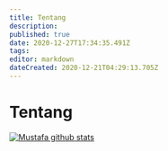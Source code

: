 ```yaml
---
title: Tentang
description: 
published: true
date: 2020-12-27T17:34:35.491Z
tags: 
editor: markdown
dateCreated: 2020-12-21T04:29:13.705Z
---
```


# Tentang
[![Mustafa github stats](https://github-readme-stats.vercel.app/api?username=sampah92&count_private=false&show_icons=true&theme=solarized-dark)](https://github.com/sampah92)